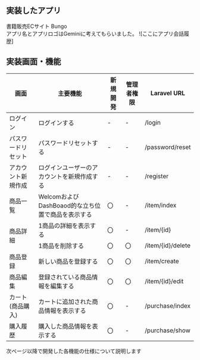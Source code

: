 ## 実装したアプリ
書籍販売ECサイト Bungo<br>
アプリ名とアプリロゴはGeminiに考えてもらいました。
![ここにアプリ会話履歴]

## 実装画面・機能
<table>
  <thead>
    <tr>
      <th>画面</th>
      <th>主要機能</th>
      <th>新規開発</th>
      <th>管理者権限</th>
      <th>Laravel URL</th>
    </tr>
  </thead>
  <tbody>
    <tr>
      <td>ログイン</td>
      <td>ログインする</td>
      <td>-</td>
      <td>-</td>
      <td>/login</td>
    </tr>
    <tr>
      <td>パスワードリセット</td>
      <td>パスワードリセットする</td>
      <td>-</td>
      <td>-</td>
      <td>/password/reset</td>
    </tr>
    <tr>
      <td>アカウント新規作成</td>
      <td>ログインユーザーのアカウントを新規作成する</td>
      <td>-</td>
      <td>-</td>
      <td>/register</td>
    </tr>
    <tr>
      <td>商品一覧</td>
      <td>Welcomおよび<br>DashBoaod的な立ち位置で商品を表示する</td>
      <td>〇</td>
      <td>-</td>
      <td>/item/index</td>
    </tr>
    <tr>
      <td rowspan="2">商品詳細</td>
      <td>1商品の詳細を表示する</td>
      <td>〇</td>
      <td>-</td>
      <td>/item/{id}</td>
    </tr>
    <tr>
      <td>1商品を削除する</td>
      <td>〇</td>
      <td>〇</td>
      <td>/item/{id}/delete</td>
    </tr>
    <tr>
      <td>商品登録</td>
      <td>新しい商品を登録する</td>
      <td>〇</td>
      <td>〇</td>
      <td>/item/create</td>
    </tr>
    <tr>
      <td>商品編集</td>
      <td>登録されている商品情報を編集する</td>
      <td>〇</td>
      <td>〇</td>
      <td>/item/{id}/edit</td>
    </tr>
    <tr>
      <td>カート(商品購入)</td>
      <td>カートに追加された商品情報を表示する</td>
      <td>〇</td>
      <td>-</td>
      <td>/purchase/index</td>
    </tr>
    <tr>
      <td>購入履歴</td>
      <td>購入した商品情報を表示する</td>
      <td>〇</td>
      <td>-</td>
      <td>/purchase/show</td>
    </tr>
  </tbody>
<table>  


次ページ以降で開発した各機能の仕様について説明します